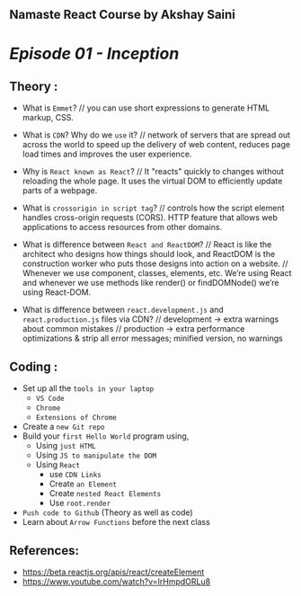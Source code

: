 ## Namaste React Course by Akshay Saini

# _Episode 01 - Inception_

## Theory :

- What is `Emmet`?
// you can use short expressions to generate HTML markup, CSS.

- What is `CDN`? Why do we `use` it?
// network of servers that are spread out across the world to speed up the delivery of web content, reduces page load times and improves the user experience.

- Why is `React known as React`?
// It "reacts" quickly to changes without reloading the whole page. It uses the virtual DOM to efficiently update parts of a webpage.

- What is `crossorigin in script tag`?
// controls how the script element handles cross-origin requests (CORS). HTTP feature that allows web applications to access resources from other domains.

- What is difference between `React and ReactDOM`?
// React is like the architect who designs how things should look, and ReactDOM is the construction worker who puts those designs   into action on a website.
// Whenever we use component, classes, elements, etc. We’re using React and whenever we use methods like render() or findDOMNode() we’re using React-DOM.

- What is difference between `react.development.js` and `react.production.js` files via CDN?
// development -> extra warnings about common mistakes
// production -> extra performance optimizations & strip all error messages; minified version, no warnings

## Coding :

- Set up all the `tools in your laptop`
  - `VS Code`
  - `Chrome`
  - `Extensions of Chrome`
- Create a `new Git repo`
- Build your `first Hello World` program using,
  - Using `just HTML`
  - Using `JS to manipulate the DOM`
  - Using `React`
    - use `CDN Links`
    - Create `an Element`
    - Create `nested React Elements`
    - Use `root.render`
- `Push code to Github` (Theory as well as code)
- Learn about `Arrow Functions` before the next class

## References:

- https://beta.reactjs.org/apis/react/createElement
- https://www.youtube.com/watch?v=IrHmpdORLu8
